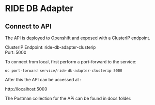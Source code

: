 # RIDE DB Adapter  



## Connect to API  

The API is deployed to Openshift and exposed with a ClusterIP endpoint.   

ClusterIP Endpoint: ride-db-adapter-clusterip  
Port: 5000  

To connect from local, first perform a port-forward to the service:  

```
oc port-forward service/ride-db-adapter-clusterip 5000  
```  

After this the API can be accessed at :

http://localhost:5000  

The Postman collection for the APi can be found in docs folder.  